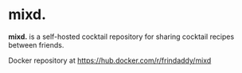 # **mixd.**
**mixd.** is a self-hosted cocktail repository for sharing cocktail recipes between friends.

Docker repository at https://hub.docker.com/r/frindaddy/mixd
